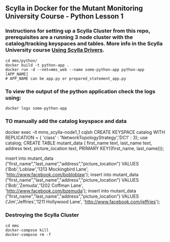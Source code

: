## Scylla in Docker for the Mutant Monitoring University Course - Python Lesson 1 

### Instructions for setting up a Scylla Cluster from this repo, prerequisites are a running 3 node cluster with the catalog/tracking keyspaces and tables. More info in the Scylla University course [Using Scylla Drivers](https://university.scylladb.com/courses/using-scylla-drivers/).

```shell script
cd mms/python/
docker build -t python-app .
docker run -d --net=mms_web --name some-python-app python-app [APP_NAME]
# APP_NAME can be app.py or prepared_statement_app.py
```

### To view the output of the python application check the logs using: 
```shell script
docker logs some-python-app
```

### TO manually add the catalog keyspace and data
docker exec -it mms_scylla-node1_1 cqlsh
CREATE KEYSPACE catalog WITH REPLICATION = { 'class' : 'NetworkTopologyStrategy','DC1' : 3};
use catalog;
CREATE TABLE mutant_data ( first_name text, last_name text, address text, picture_location text, PRIMARY KEY((first_name, last_name)));

insert into mutant_data ("first_name","last_name","address","picture_location") VALUES ('Bob','Loblaw','1313 Mockingbird Lane', 'http://www.facebook.com/bobloblaw'); insert into mutant_data ("first_name","last_name","address","picture_location") VALUES ('Bob','Zemuda','1202 Coffman Lane', 'http://www.facebook.com/bzemuda'); insert into mutant_data ("first_name","last_name","address","picture_location") VALUES ('Jim','Jeffries','1211 Hollywood Lane', 'http://www.facebook.com/jeffries');


### Destroying the Scylla Cluster 
```shell script
cd mms
docker-compose kill
docker-compose rm -f
```

